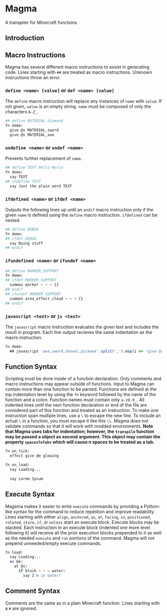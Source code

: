 # Magma
A transpiler for Minecraft functions
## Introduction

## Macro Instructions
Magma has several different macro instructions to assist in generating code. Lines starting with `##` are treated as macro instructions. Unknown instructions throw an error.
### `define <name> [value]` or `def <name> [value]`
The `define` macro instruction will replace any instances of `name` with `value`. If not given, `value` is an empty string. `name` must be composed of only the characters `A-Z_`.
```bash
## define MATERIAL diamond
fn demo:
  give @s MATERIAL_sword
  give @s MATERIAL_axe
```
### `undefine <name>` or `undef <name>`
Prevents further replacement of `name`.
```bash
## define TEXT Hello World
fn demo:
  say TEXT
## undefine TEXT
  say Just the plain word TEXT
```
### `ifdefined <name>` or `ifdef <name>`
Outputs the following lines up until an `endif` macro instruction only if the given `name` is defined using the `define` macro instruction. `ifdefined` can be nested.
```bash
## define DEBUG
fn demo:
## ifdef DEBUG
  say Doing stuff
## endif
```
### `ifundefined <name>` or `ifundef <name>`
```bash
## define MARKER_SUPPORT
fn demo:
## ifdef MARKER_SUPPORT
  summon marker ~ ~ ~ {}
## endif
## ifundef MARKER_SUPPORT
  summon area_effect_cloud ~ ~ ~ {}
## endif
```
### `javascript <text>` or `js <text>`
The `javascript` macro instruction evaluates the given text and includes the result in program. Each line output recieves the same indentation as the macro instruction.
```javascript
fn demo:
  ## javascript 'axe,sword,shovel,pickaxe'.split(',').map(i => 'give @s diamond_' + i).join('\n')
```
## Function Syntax
Scripting must be done inside of a function declaration. Only comments and macro instructions may appear outside of functions. Input to Magma can contain more than one function to be parsed. Functions are defined at the top indentation level by using the `fn` keyword followed by the name of the function and a colon. Function names must contain only `a-z0-9_`. All indented lines until the next function declaration or end of the file are considered part of this function and treated as an instruction. To make one instruction span multiple lines, use a `\` to escape the new line. To include an actual `\` in a function, you must escape it like this `\\`. Magma does not validate commands so that it will work with modded environments. **Note that Magma uses tabs for indentation; however, the `transpile` function may be passed a object as second argument. This object may contain the property `spacesToTabs` which will cause n spaces to be treated as a tab.**
```bash
fn on_tick:
  effect give @e glowing

fn on_load:
  say Loading...
  
  say Lorem Ipsum
```
## Execute Syntax
Magama makes it easier to write `execute` commands by providing a Python-like syntax for the command to reduce repetition and improve readability. Lines starting with either `align`, `anchored`, `as`, `at`, `facing`, `in`, `positioned`, `rotated`, `store`, `if`, or `unless` start an execute block. Execute blocks may be stacked. Each instruction in an execute block (indented one more level following it) will receive all the prior execution blocks prepended to it as well as the needed `execute` and `run` portions of the command. Magma will not prepend unneeded/empty execute commands.

```bash
fn load:
  say Loading...
  as @e:
    at @s:
      if block ~ ~ ~ water:
        say I'm in water! 
```
## Comment Syntax
Comments are the same as in a plain Minecraft function. Lines starting with a `#` are ignored.
